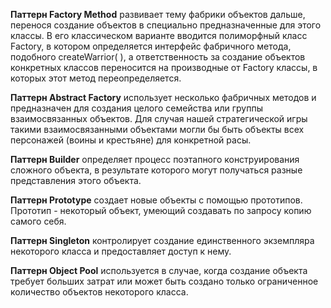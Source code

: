 **Паттерн Factory Method** развивает тему фабрики объектов дальше, перенося создание объектов в специально предназначенные для этого классы. В его классическом варианте вводится полиморфный класс Factory, в котором определяется интерфейс фабричного метода, подобного createWarrior( ), а ответственность за создание объектов конкретных классов переносится на производные от Factory классы, в которых этот метод переопределяется.

**Паттерн Abstract Factory** использует несколько фабричных методов и предназначен для создания целого семейства или группы взаимосвязанных объектов. Для случая нашей стратегической игры такими взаимосвязанными объектами могли бы быть объекты всех персонажей (воины и крестьяне) для конкретной расы.

**Паттерн Builder** определяет процесс поэтапного конструирования сложного объекта, в результате которого могут получаться разные представления этого объекта.

**Паттерн Prototype** создает новые объекты с помощью прототипов. Прототип - некоторый объект, умеющий создавать по запросу копию самого себя.

**Паттерн Singleton** контролирует создание единственного экземпляра некоторого класса и предоставляет доступ к нему.

**Паттерн Object Pool** используется в случае, когда создание объекта требует больших затрат или может быть создано только ограниченное количество объектов некоторого класса.
